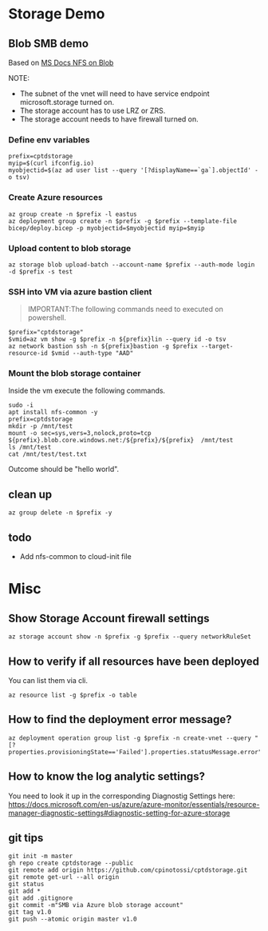 # Storage Demo

## Blob SMB demo

Based on [MS Docs NFS on Blob](https://docs.microsoft.com/en-us/azure/storage/blobs/network-file-system-protocol-support-how-to)

NOTE:
- The subnet of the vnet will need to have service endpoint microsoft.storage turned on.
- The storage account has to use LRZ or ZRS.
- The storage account needs to have firewall turned on.

### Define env variables

~~~ text
prefix=cptdstorage
myip=$(curl ifconfig.io)
myobjectid=$(az ad user list --query '[?displayName==`ga`].objectId' -o tsv)
~~~

### Create Azure resources

~~~ text
az group create -n $prefix -l eastus
az deployment group create -n $prefix -g $prefix --template-file bicep/deploy.bicep -p myobjectid=$myobjectid myip=$myip
~~~

### Upload content to blob storage

~~~ text
az storage blob upload-batch --account-name $prefix --auth-mode login -d $prefix -s test
~~~

### SSH into VM via azure bastion client

> IMPORTANT:The following commands need to executed on powershell.

~~~ text
$prefix="cptdstorage"
$vmid=az vm show -g $prefix -n ${prefix}lin --query id -o tsv
az network bastion ssh -n ${prefix}bastion -g $prefix --target-resource-id $vmid --auth-type "AAD"
~~~

### Mount the blob storage container

Inside the vm execute the following commands.

~~~ text
sudo -i
apt install nfs-common -y
prefix=cptdstorage
mkdir -p /mnt/test
mount -o sec=sys,vers=3,nolock,proto=tcp ${prefix}.blob.core.windows.net:/${prefix}/${prefix}  /mnt/test
ls /mnt/test
cat /mnt/test/test.txt
~~~

Outcome should be "hello world".

## clean up

~~~ text
az group delete -n $prefix -y
~~~

## todo

- Add nfs-common to cloud-init file


# Misc

## Show Storage Account firewall settings

~~~ text
az storage account show -n $prefix -g $prefix --query networkRuleSet
~~~

## How to verify if all resources have been deployed 

You can list them via cli.

~~~ text
az resource list -g $prefix -o table
~~~

## How to find the deployment error message?

~~~ text
az deployment operation group list -g $prefix -n create-vnet --query "[?properties.provisioningState=='Failed'].properties.statusMessage.error"
~~~

## How to know the log analytic settings?

You need to look it up in the corresponding Diagnostig Settings here:
https://docs.microsoft.com/en-us/azure/azure-monitor/essentials/resource-manager-diagnostic-settings#diagnostic-setting-for-azure-storage

## git tips

~~~ text
git init -m master
gh repo create cptdstorage --public
git remote add origin https://github.com/cpinotossi/cptdstorage.git
git remote get-url --all origin
git status
git add *
git add .gitignore
git commit -m"SMB via Azure blob storage account"
git tag v1.0
git push --atomic origin master v1.0

